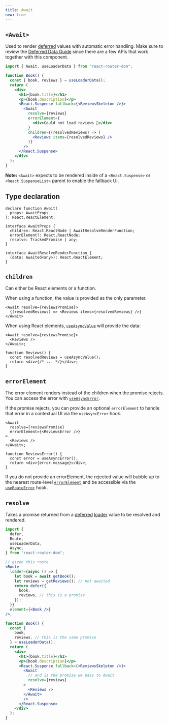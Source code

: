```yaml
---
title: Await
new: true
---
```


## `<Await>`

Used to render [deferred][defer] values with automatic error handling. Make sure to review the [Deferred Data Guide][deferred guide] since there are a few APIs that work together with this component.

```jsx lines=[1,10-18]
import { Await, useLoaderData } from "react-router-dom";

function Book() {
  const { book, reviews } = useLoaderData();
  return (
    <div>
      <h1>{book.title}</h1>
      <p>{book.description}</p>
      <React.Suspense fallback={<ReviewsSkeleton />}>
        <Await
          resolve={reviews}
          errorElement={
            <div>Could not load reviews 😬</div>
          }
          children={(resolvedReviews) => (
            <Reviews items={resolvedReviews} />
          )}
        />
      </React.Suspense>
    </div>
  );
}
```

**Note:** `<Await>` expects to be rendered inside of a `<React.Suspense>` or `<React.SuspenseList>` parent to enable the fallback UI.

## Type declaration

```tsx
declare function Await(
  props: AwaitProps
): React.ReactElement;

interface AwaitProps {
  children: React.ReactNode | AwaitResolveRenderFunction;
  errorElement?: React.ReactNode;
  resolve: TrackedPromise | any;
}

interface AwaitResolveRenderFunction {
  (data: Awaited<any>): React.ReactElement;
}
```

## `children`

Can either be React elements or a function.

When using a function, the value is provided as the only parameter.

```tsx [2]
<Await resolve={reviewsPromise}>
  {(resolvedReviews) => <Reviews items={resolvedReviews} />}
</Await>
```

When using React elements, [`useAsyncValue`][useasyncvalue] will provide the data:

```tsx [2]
<Await resolve={reviewsPromise}>
  <Reviews />
</Await>;

function Reviews() {
  const resolvedReviews = useAsyncValue();
  return <div>{/* ... */}</div>;
}
```

## `errorElement`

The error element renders instead of the children when the promise rejects. You can access the error with [`useAsyncError`][useasyncerror].

If the promise rejects, you can provide an optional `errorElement` to handle that error in a contextual UI via the `useAsyncError` hook.

```tsx [3,9]
<Await
  resolve={reviewsPromise}
  errorElement={<ReviewsError />}
>
  <Reviews />
</Await>;

function ReviewsError() {
  const error = useAsyncError();
  return <div>{error.message}</div>;
}
```

If you do not provide an errorElement, the rejected value will bubble up to the nearest route-level [`errorElement`][routeerrorelement] and be accessible via the [`useRouteError`][userouteerror] hook.

## `resolve`

Takes a promise returned from a [deferred][defer] [loader][loader] value to be resolved and rendered.

```jsx [12,15,24,32-33]
import {
  defer,
  Route,
  useLoaderData,
  Async,
} from "react-router-dom";

// given this route
<Route
  loader={async () => {
    let book = await getBook();
    let reviews = getReviews(); // not awaited
    return defer({
      book,
      reviews, // this is a promise
    });
  }}
  element={<Book />}
/>;

function Book() {
  const {
    book,
    reviews, // this is the same promise
  } = useLoaderData();
  return (
    <div>
      <h1>{book.title}</h1>
      <p>{book.description}</p>
      <React.Suspense fallback={<ReviewsSkeleton />}>
        <Await
          // and is the promise we pass to Await
          resolve={reviews}
        >
          <Reviews />
        </Await>
        />
      </React.Suspense>
    </div>
  );
}
```

[useloaderdata]: ../hooks/use-loader-data
[userouteerror]: ../hooks/use-route-error
[defer]: ../utils/defer
[deferred guide]: ../guides/deferred
[useasyncvalue]: ../hooks/use-async-value
[useasyncerror]: ../hooks/use-async-error
[routeerrorelement]: ../route/error-element
[loader]: ../route/loader
